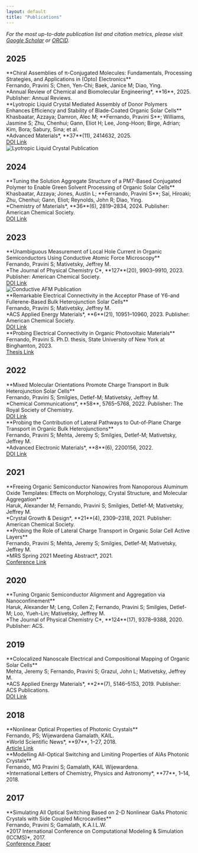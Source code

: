 ```yaml
---
layout: default
title: "Publications"
---
```


*For the most up-to-date publication list and citation metrics, please visit [Google Scholar](https://scholar.google.com) or [ORCID](https://orcid.org).*

<div class="publication-list">

<h2 class="publication-year">2025</h2>

<div class="publication-item no-image">
    <div class="publication-content">
        <div class="publication-title">**Chiral Assemblies of π-Conjugated Molecules: Fundamentals, Processing Strategies, and Applications in (Opto) Electronics**</div>
        <div class="publication-authors">Fernando, Pravini S; Chen, Yen-Chi; Baek, Janice M; Diao, Ying.</div>
        <div class="publication-venue">*Annual Review of Chemical and Biomolecular Engineering*, **16**, 2025. Publisher: Annual Reviews.</div>
    </div>
</div>

<div class="publication-item with-image">
    <div class="publication-content">
        <div class="publication-title">**Lyotropic Liquid Crystal Mediated Assembly of Donor Polymers Enhances Efficiency and Stability of Blade‐Coated Organic Solar Cells**</div>
        <div class="publication-authors">Khasbaatar, Azzaya; Damron, Alec M; **Fernando, Pravini S**; Williams, Jasmine S; Zhu, Chenhui; Gann, Eliot H; Lee, Jong-Hoon; Birge, Adrian; Kim, Bora; Sabury, Sina; et al.</div>
        <div class="publication-venue">*Advanced Materials*, **37**(11), 2414632, 2025.</div>
        <div class="publication-links">
            <a href="https://advanced.onlinelibrary.wiley.com/doi/abs/10.1002/adma.202414632">DOI Link</a>
        </div>
    </div>
    <div class="publication-image">
        <img src="/assets/img/publications/lyotropic_2025.jpg" alt="Lyotropic Liquid Crystal Publication">
    </div>
</div>

<h2 class="publication-year">2024</h2>

<div class="publication-item no-image">
    <div class="publication-content">
        <div class="publication-title">**Tuning the Solution Aggregate Structure of a PM7-Based Conjugated Polymer to Enable Green Solvent Processing of Organic Solar Cells**</div>
        <div class="publication-authors">Khasbaatar, Azzaya; Jones, Austin L; **Fernando, Pravini S**; Sai, Hiroaki; Zhu, Chenhui; Gann, Eliot; Reynolds, John R; Diao, Ying.</div>
        <div class="publication-venue">*Chemistry of Materials*, **36**(6), 2819–2834, 2024. Publisher: American Chemical Society.</div>
        <div class="publication-links">
            <a href="https://pubs.acs.org/doi/10.1021/acs.chemmater.3c03055">DOI Link</a>
        </div>
    </div>
</div>

<h2 class="publication-year">2023</h2>

<div class="publication-item with-image">
    <div class="publication-content">
        <div class="publication-title">**Unambiguous Measurement of Local Hole Current in Organic Semiconductors Using Conductive Atomic Force Microscopy**</div>
        <div class="publication-authors"><span class="author-highlight">Fernando, Pravini S</span>; Mativetsky, Jeffrey M.</div>
        <div class="publication-venue">*The Journal of Physical Chemistry C*, **127**(20), 9903–9910, 2023. Publisher: American Chemical Society.</div>
        <div class="publication-links">
            <a href="https://pubs.acs.org/doi/10.1021/acs.jpcc.3c01651">DOI Link</a>
        </div>
    </div>
    <div class="publication-image">
        <img src="/assets/img/publications/c_afm_2023.jpg" alt="Conductive AFM Publication">
    </div>
</div>

<div class="publication-item no-image">
    <div class="publication-content">
        <div class="publication-title">**Remarkable Electrical Connectivity in the Acceptor Phase of Y6-and Fullerene-Based Bulk Heterojunction Solar Cells**</div>
        <div class="publication-authors"><span class="author-highlight">Fernando, Pravini S</span>; Mativetsky, Jeffrey M.</div>
        <div class="publication-venue">*ACS Applied Energy Materials*, **6**(21), 10951–10960, 2023. Publisher: American Chemical Society.</div>
        <div class="publication-links">
            <a href="https://pubs.acs.org/doi/10.1021/acsaem.3c01734">DOI Link</a>
        </div>
    </div>
</div>

<div class="publication-item no-image">
    <div class="publication-content">
        <div class="publication-title">**Probing Electrical Connectivity in Organic Photovoltaic Materials**</div>
        <div class="publication-authors"><span class="author-highlight">Fernando, Pravini S</span>. Ph.D. thesis, State University of New York at Binghamton, 2023.</div>
        <div class="publication-links">
            <a href="https://search.proquest.com/openview/350da57bd6959db953b53b40551adadc/1?pq-origsite=gscholar&cbl=18750&diss=y">Thesis Link</a>
        </div>
    </div>
</div>

<h2 class="publication-year">2022</h2>

<div class="publication-item no-image">
    <div class="publication-content">
        <div class="publication-title">**Mixed Molecular Orientations Promote Charge Transport in Bulk Heterojunction Solar Cells**</div>
        <div class="publication-authors"><span class="author-highlight">Fernando, Pravini S</span>; Smilgies, Detlef-M; Mativetsky, Jeffrey M.</div>
        <div class="publication-venue">*Chemical Communications*, **58**, 5765–5768, 2022. Publisher: The Royal Society of Chemistry.</div>
        <div class="publication-links">
            <a href="https://pubs.rsc.org/en/content/articlelanding/2022/cc/d2cc01234k">DOI Link</a>
        </div>
    </div>
</div>

<div class="publication-item no-image">
    <div class="publication-content">
        <div class="publication-title">**Probing the Contribution of Lateral Pathways to Out-of-Plane Charge Transport in Organic Bulk Heterojunctions**</div>
        <div class="publication-authors"><span class="author-highlight">Fernando, Pravini S</span>; Mehta, Jeremy S; Smilgies, Detlef-M; Mativetsky, Jeffrey M.</div>
        <div class="publication-venue">*Advanced Electronic Materials*, **8**(6), 2200156, 2022.</div>
        <div class="publication-links">
            <a href="https://onlinelibrary.wiley.com/doi/abs/10.1002/aelm.202200156">DOI Link</a>
        </div>
    </div>
</div>

<h2 class="publication-year">2021</h2>

<div class="publication-item no-image">
    <div class="publication-content">
        <div class="publication-title">**Freeing Organic Semiconductor Nanowires from Nanoporous Aluminum Oxide Templates: Effects on Morphology, Crystal Structure, and Molecular Aggregation**</div>
        <div class="publication-authors">Haruk, Alexander M; <span class="author-highlight">Fernando, Pravini S</span>; Smilgies, Detlef-M; Mativetsky, Jeffrey M.</div>
        <div class="publication-venue">*Crystal Growth & Design*, **21**(4), 2309–2318, 2021. Publisher: American Chemical Society.</div>
    </div>
</div>

<div class="publication-item no-image">
    <div class="publication-content">
        <div class="publication-title">**Probing the Role of Lateral Charge Transport in Organic Solar Cell Active Layers**</div>
        <div class="publication-authors"><span class="author-highlight">Fernando, Pravini S</span>; Mehta, Jeremy S; Smilgies, Detlef-M; Mativetsky, Jeffrey M.</div>
        <div class="publication-venue">*MRS Spring 2021 Meeting Abstract*, 2021.</div>
        <div class="publication-links">
            <a href="https://www.mrs.org/docs/default-source/meetings-events/spring-meetings/2021">Conference Link</a>
        </div>
    </div>
</div>

<h2 class="publication-year">2020</h2>

<div class="publication-item no-image">
    <div class="publication-content">
        <div class="publication-title">**Tuning Organic Semiconductor Alignment and Aggregation via Nanoconfinement**</div>
        <div class="publication-authors">Haruk, Alexander M; Leng, Collen Z; <span class="author-highlight">Fernando, Pravini S</span>; Smilgies, Detlef-M; Loo, Yueh-Lin; Mativetsky, Jeffrey M.</div>
        <div class="publication-venue">*The Journal of Physical Chemistry C*, **124**(17), 9378–9388, 2020. Publisher: ACS.</div>
    </div>
</div>

<h2 class="publication-year">2019</h2>

<div class="publication-item no-image">
    <div class="publication-content">
        <div class="publication-title">**Colocalized Nanoscale Electrical and Compositional Mapping of Organic Solar Cells**</div>
        <div class="publication-authors">Mehta, Jeremy S; <span class="author-highlight">Fernando, Pravini S</span>; Grazul, John L; Mativetsky, Jeffrey M.</div>
        <div class="publication-venue">*ACS Applied Energy Materials*, **2**(7), 5146–5153, 2019. Publisher: ACS Publications.</div>
        <div class="publication-links">
            <a href="https://pubs.acs.org/doi/abs/10.1021/acsaem.9b00829">DOI Link</a>
        </div>
    </div>
</div>

<h2 class="publication-year">2018</h2>

<div class="publication-item no-image">
    <div class="publication-content">
        <div class="publication-title">**Nonlinear Optical Properties of Photonic Crystals**</div>
        <div class="publication-authors"><span class="author-highlight">Fernando, PS</span>; Wijewardena Gamalath, KAIL.</div>
        <div class="publication-venue">*World Scientific News*, **97**, 1–27, 2018.</div>
        <div class="publication-links">
            <a href="http://www.worldscientificnews.com/wp-content/uploads/2018/02/WSN-97-2018-1">Article Link</a>
        </div>
    </div>
</div>

<div class="publication-item no-image">
    <div class="publication-content">
        <div class="publication-title">**Modelling All-Optical Switching and Limiting Properties of AlAs Photonic Crystals**</div>
        <div class="publication-authors">Fernando, MG <span class="author-highlight">Pravini S</span>; Gamalath, KAIL Wijewardena.</div>
        <div class="publication-venue">*International Letters of Chemistry, Physics and Astronomy*, **77**, 1–14, 2018.</div>
    </div>
</div>

<h2 class="publication-year">2017</h2>

<div class="publication-item no-image">
    <div class="publication-content">
        <div class="publication-title">**Simulating All Optical Switching Based on 2-D Nonlinear GaAs Photonic Crystals with Side Coupled Microcavities**</div>
        <div class="publication-authors"><span class="author-highlight">Fernando, Pravini S</span>; Gamalath, K.A.I.L.W.</div>
        <div class="publication-venue">*2017 International Conference on Computational Modeling & Simulation (ICCMS)*, 2017.</div>
        <div class="publication-links">
            <a href="https://www.researchgate.net/publication/317015262_Simulating_all_optical_switching_based_on_2-D_nonlinear_GaAs_photonic_crystals_with_side_coupled_microcavities">Conference Paper</a>
        </div>
    </div>
</div>


</div>